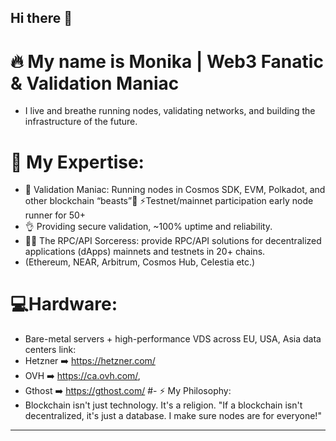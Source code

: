 ## Hi there 👋

# 🔥 My name is Monika | Web3 Fanatic & Validation Maniac
- I live and breathe running nodes, validating networks, and building the infrastructure of the future.
# 💪 My Expertise:
- 🤑 Validation Maniac: Running nodes in Cosmos SDK, EVM, Polkadot, and other blockchain “beasts”👻 ⚡Testnet/mainnet participation early node runner for 50+
- 👌 Providing secure validation, ~100% uptime and reliability.
- 🧚‍♀️ The RPC/API Sorceress: provide RPC/API solutions for decentralized applications (dApps) mainnets and testnets in 20+ chains.
-   (Ethereum, NEAR, Arbitrum, Cosmos Hub, Celestia etc.)
# 💻Hardware:
- Bare-metal servers + high-performance VDS across EU, USA, Asia data centers link:
- Hetzner ➡️ https://hetzner.com/
- OVH ➡️ https://ca.ovh.com/,
- Gthost ➡️ https://gthost.com/
#- ⚡ My Philosophy:
- Blockchain isn't just technology. It's a religion. "If a blockchain isn't decentralized, it's just a database. I make sure nodes are for everyone!"

---
